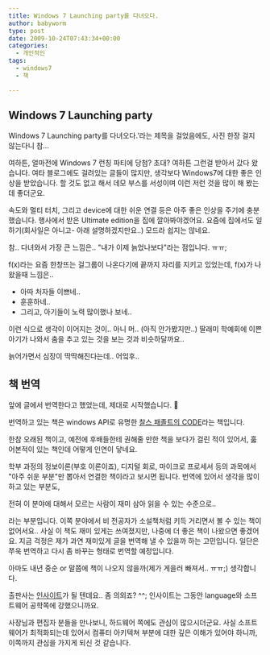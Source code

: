 ```yaml
---
title: Windows 7 Launching party를 다녀오다.
author: babyworm
type: post
date: 2009-10-24T07:43:34+00:00
categories:
  - 개인적인
tags:
  - windows7
  - 책

---
```



## Windows 7 Launching party

Windows 7 Launching party를 다녀오다.&#8217;라는 제목을 걸었음에도, 사진 한장 걸지 않는다니 참...

여하튼, 얼마전에 Windows 7 런칭 파티에 당첨? 초대? 여하튼 그런걸 받아서 갔다 왔습니다.
여타 블로그에도 걸려있는 글들이 많지만, 생각보다 Windows7에 대한 좋은 인상을 받았습니다. 할 것도 없고 해서 데모 부스를 서성이며 이런 저런 것을 많이 해 봤는데 좋더군요.

속도와 멀티 터치, 그리고 device에 대한 쉬운 연결 등은 아주 좋은 인상을 주기에 충분했습니다.
행사에서 받은 Ultimate edition을 집에 깔아봐야겠어요. 요즘에 집에서도 일하기(회사일은 아니고- 아래 설명하겠지만요..) 모드라 쉽지는 않네요.

참.. 다녀와서 가장 큰 느낌은.. "내가 이제 늙었나보다"라는 점입니다. ㅠㅠ;

f(x)라는 요즘 한창뜨는 걸그룹이 나온다기에 끝까지 자리를 지키고 있었는데, f(x)가 나왔을때 느낌은..

- 아따 처자들 이쁘네..
- 훈훈하네..
- 그리고, 아기들이 노력 많이했나 보네..


이런 식으로 생각이 이어지는 것이.. 아니 머.. (아직 안가봤지만..) 딸래미 학예회에 이쁜 아기가 나와서 춤을 추고 있는 것을 보는 것과 비슷하달까요..

늙어가면서 심장이 딱딱해진다는데.. 어잌후..


## 책 번역

앞에 글에서 번역한다고 했었는데, 제대로 시작했습니다. 🙂

번역하고 있는 책은 windows API로 유명한 <A href="http://www.amazon.com/Code-Language-Computer-Hardware-Software/dp/0735611319" target=_blank>찰스 패졸트의 CODE</A>라는 책입니다.

한참 오래된 책이고, 예전에 후배들한테 권해줄 만한 책을 보다가 걸린 적이 있어서, 훓어본적이 있는 책인데 어떻게 인연이 닿네요.

학부 과정의 정보이론(부호 이론이죠), 디지털 회로, 마이크로 프로세서 등의 과목에서 "아주 쉬운 부분"만 뽑아서 연결한 책이라고 보시면 됩니다.
번역에 있어서 생각을 많이 하고 있는 부분도,

전혀 이 분야에 대해서 모르는 사람이 재미 삼아 읽을 수 있는 수준으로..

라는 부분입니다. 이쪽 분야에서 비 전공자가 소설책처럼 키득 거리면서 볼 수 있는 책이 없어서요..
사실 이 책도 재미 있게는 쓰여졌지만, 나중에 더 좋은 책이 나왔으면 좋겠어요.
지금 걱정은 제가 과연 재미있게 글을 번역해 낼 수 있을까 하는 고민입니다.
일단은 쭈욱 번역하고 다시 좀 바꾸는 형태로 번역할 예정입니다.

아마도 내년 중순 or 말쯤에 책이 나오지 않을까(제가 게을러 빠져서.. ㅠㅠ;) 생각합니다.

출판사는 <A href="http://blog.insightbook.co.kr/" target=_blank>인사이트</A>가 될 텐데요.. 좀 의외죠? ^^; 인사이트는 그동안 language와 소프트웨어 공학쪽에 강했으니까요.

사장님과 편집자 분들을 만나보니, 하드웨어 쪽에도 관심이 많으시더군요.
사실 소프트웨어가 최적화되는데 있어서 컴퓨터 아키텍쳐 부분에 대한 깊은 이해가 있어야 하니까, 이쪽까지 관심을 가지게 되신 것 같습니다.

